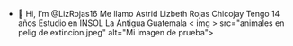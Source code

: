 - 👋 Hi, I’m @LizRojas16
Me llamo  Astrid Lizbeth Rojas Chicojay
Tengo 14 años
Estudio en INSOL La Antigua Guatemala
< img > src="animales en pelig de extincion.jpeg" alt="Mi imagen de prueba">

